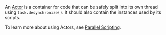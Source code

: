 An [Actor](https://create.roblox.com/docs/reference/engine/classes/Actor) is a container for code that can be safely split into its own
thread using `task.desynchronize()`. It should also contain the instances used
by its scripts.

To learn more about using Actors, see
[Parallel Scripting](/scripting/scripts/parallel-scripting).